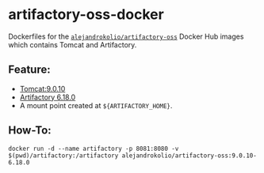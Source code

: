 # artifactory-oss-docker

Dockerfiles for the [`alejandrokolio/artifactory-oss`](https://hub.docker.com/u/alejandrokolio/artifactory-oss/)
Docker Hub images which contains Tomcat and Artifactory.

## Feature:

- [Tomcat:9.0.10](https://hub.docker.com/_/tomcat/)
- [Artifactory 6.18.0](https://bintray.com/jfrog/artifactory/jfrog-artifactory-oss-zip)
- A mount point created at `${ARTIFACTORY_HOME}`.

## How-To:
```
docker run -d --name artifactory -p 8081:8080 -v $(pwd)/artifactory:/artifactory alejandrokolio/artifactory-oss:9.0.10-6.18.0
```
